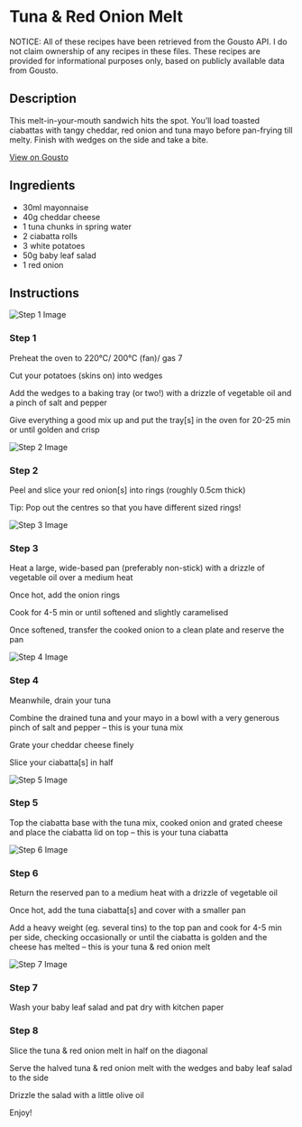 # Tuna & Red Onion Melt

NOTICE: All of these recipes have been retrieved from the Gousto API. I do not claim ownership of any recipes in these files. These recipes are provided for informational purposes only, based on publicly available data from Gousto.

## Description

This melt-in-your-mouth sandwich hits the spot. You’ll load toasted ciabattas with tangy cheddar, red onion and tuna mayo before pan-frying till melty. Finish with wedges on the side and take a bite.

[View on Gousto](https://www.gousto.co.uk/recipes/cookbook/tuna-red-onion-melt)

## Ingredients

- 30ml mayonnaise
- 40g cheddar cheese
- 1 tuna chunks in spring water
- 2 ciabatta rolls
- 3 white potatoes
- 50g baby leaf salad
- 1 red onion

## Instructions

![Step 1 Image](https://production-media.gousto.co.uk/cms/recipe-step-image/step-1-1697446310697-x200.jpg)

### Step 1

Preheat the oven to 220°C/ 200°C (fan)/ gas 7

Cut your potatoes (skins on) into wedges

Add the wedges to a baking tray (or two!) with a drizzle of vegetable oil and a pinch of salt and pepper

Give everything a good mix up and put the tray[s] in the oven for 20-25 min or until golden and crisp

![Step 2 Image](https://production-media.gousto.co.uk/cms/recipe-step-image/step-2-1697446314580-x200.jpg)

### Step 2

Peel and slice your red onion[s] into rings (roughly 0.5cm thick)

Tip: Pop out the centres so that you have different sized rings!

![Step 3 Image](https://production-media.gousto.co.uk/cms/recipe-step-image/step-3-1697446318239-x200.jpg)

### Step 3

Heat a large, wide-based pan (preferably non-stick) with a drizzle of vegetable oil over a medium heat

Once hot, add the onion rings

Cook for 4-5 min or until softened and slightly caramelised

Once softened, transfer the cooked onion to a clean plate and reserve the pan

![Step 4 Image](https://production-media.gousto.co.uk/cms/recipe-step-image/step-4-1697446322882-x200.jpg)

### Step 4

Meanwhile, drain your tuna

Combine the drained tuna and your mayo in a bowl with a very generous pinch of salt and pepper – this is your tuna mix

Grate your cheddar cheese finely

Slice your ciabatta[s] in half

![Step 5 Image](https://production-media.gousto.co.uk/cms/recipe-step-image/step-5-1697446328421-x200.jpg)

### Step 5

Top the ciabatta base with the tuna mix, cooked onion and grated cheese and place the ciabatta lid on top – this is your tuna ciabatta

![Step 6 Image](https://production-media.gousto.co.uk/cms/recipe-step-image/step-6-1697446345177-x200.jpg)

### Step 6

Return the reserved pan to a medium heat with a drizzle of vegetable oil

Once hot, add the tuna ciabatta[s] and cover with a smaller pan

Add a heavy weight (eg. several tins) to the top pan and cook for 4-5 min per side, checking occasionally or until the ciabatta is golden and the cheese has melted – this is your tuna & red onion melt

![Step 7 Image](https://production-media.gousto.co.uk/cms/recipe-step-image/step-7-1697446351468-x200.jpg)

### Step 7

Wash your baby leaf salad and pat dry with kitchen paper

### Step 8

Slice the tuna & red onion melt in half on the diagonal

Serve the halved tuna & red onion melt with the wedges and baby leaf salad to the side

Drizzle the salad with a little olive oil

Enjoy!

